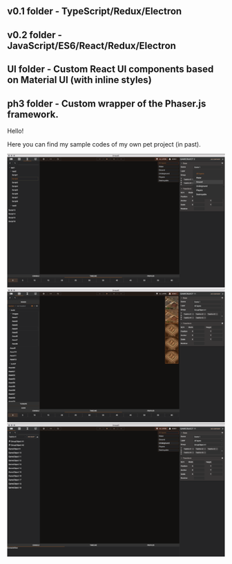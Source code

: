 ## v0.1 folder - TypeScript/Redux/Electron
## v0.2 folder - JavaScript/ES6/React/Redux/Electron
## UI folder - Custom React UI components based on Material UI (with inline styles)
## ph3 folder - Custom wrapper of the Phaser.js framework.

Hello!

Here you can find my sample codes of my own pet project (in past). 

![alt text](https://github.com/igorpetushkov/HTML5GameEditorPrototype/blob/master/screenshot1.png)
![alt text](https://github.com/igorpetushkov/HTML5GameEditorPrototype/blob/master/screenshot2.png)
![alt text](https://github.com/igorpetushkov/HTML5GameEditorPrototype/blob/master/screenshot3.png)